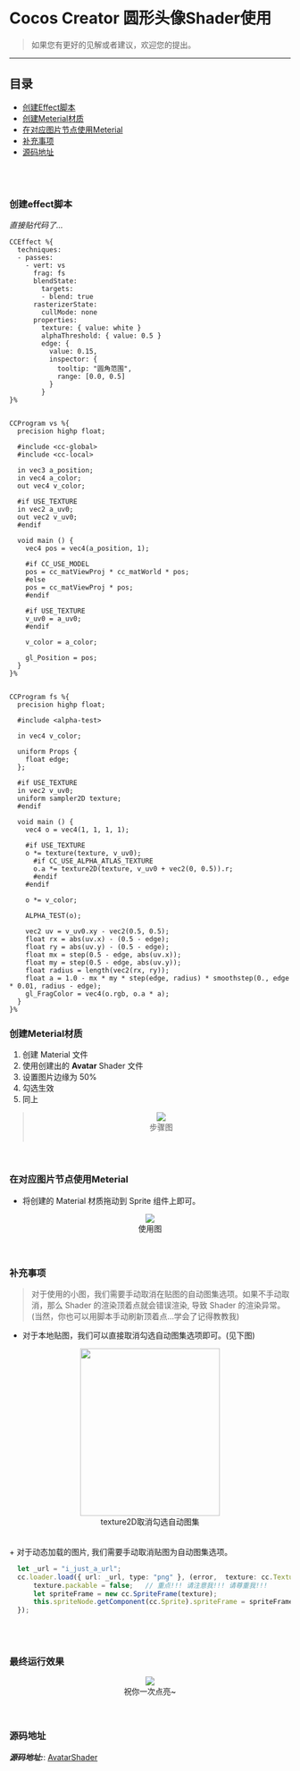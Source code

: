 # Cocos Creator 圆形头像Shader使用


>如果您有更好的见解或者建议，欢迎您的提出。
---

## 目录
+ [创建Effect脚本](#创建effect脚本)
+ [创建Meterial材质](#创建Meterial材质)
+ [在对应图片节点使用Meterial](#在对应图片节点使用Meterial)
+ [补充事项](#补充事项)
+ [源码地址](#源码地址)

<br>
<br>


### 创建effect脚本
_直接贴代码了..._

```effect
CCEffect %{
  techniques:
  - passes:
    - vert: vs
      frag: fs
      blendState:
        targets:
        - blend: true
      rasterizerState:
        cullMode: none
      properties:
        texture: { value: white }
        alphaThreshold: { value: 0.5 }
        edge: {
          value: 0.15,
          inspector: {
            tooltip: "圆角范围",
            range: [0.0, 0.5]
          }
        }
}%


CCProgram vs %{
  precision highp float;

  #include <cc-global>
  #include <cc-local>

  in vec3 a_position;
  in vec4 a_color;
  out vec4 v_color;

  #if USE_TEXTURE
  in vec2 a_uv0;
  out vec2 v_uv0;
  #endif

  void main () {
    vec4 pos = vec4(a_position, 1);

    #if CC_USE_MODEL
    pos = cc_matViewProj * cc_matWorld * pos;
    #else
    pos = cc_matViewProj * pos;
    #endif

    #if USE_TEXTURE
    v_uv0 = a_uv0;
    #endif

    v_color = a_color;

    gl_Position = pos;
  }
}%


CCProgram fs %{
  precision highp float;

  #include <alpha-test>

  in vec4 v_color;

  uniform Props {
    float edge;
  };

  #if USE_TEXTURE
  in vec2 v_uv0;
  uniform sampler2D texture;
  #endif

  void main () {
    vec4 o = vec4(1, 1, 1, 1);

    #if USE_TEXTURE
    o *= texture(texture, v_uv0);
      #if CC_USE_ALPHA_ATLAS_TEXTURE
      o.a *= texture2D(texture, v_uv0 + vec2(0, 0.5)).r;
      #endif
    #endif

    o *= v_color;

    ALPHA_TEST(o);

    vec2 uv = v_uv0.xy - vec2(0.5, 0.5);
    float rx = abs(uv.x) - (0.5 - edge);
    float ry = abs(uv.y) - (0.5 - edge);
    float mx = step(0.5 - edge, abs(uv.x));
    float my = step(0.5 - edge, abs(uv.y));
    float radius = length(vec2(rx, ry));
    float a = 1.0 - mx * my * step(edge, radius) * smoothstep(0., edge * 0.01, radius - edge);
    gl_FragColor = vec4(o.rgb, o.a * a);
  }
}%

```

### 创建Meterial材质
1. 创建 Material 文件
2. 使用创建出的 **Avatar** Shader 文件
3. 设置图片边缘为 50%
4. 勾选生效
5. 同上
> <div align="center"> <img src="./dom-img/screen1.png"><br> 步骤图<br> <br></div>

<br>

### 在对应图片节点使用Meterial
+ 将创建的 Material 材质拖动到 Sprite 组件上即可。
 <div align="center"> <img src="./dom-img/screen2.png"><br> 使用图<br> <br></div>

<br>

### 补充事项
 > 对于使用的小图，我们需要手动取消在贴图的自动图集选项。如果不手动取消，那么 Shader 的渲染顶着点就会错误渲染, 导致 Shader 的渲染异常。 (当然，你也可以用脚本手动刷新顶着点...学会了记得教教我)
 + 对于本地贴图，我们可以直接取消勾选自动图集选项即可。(见下图)
<div align="center"> <img src="./dom-img/screen3.png"  width=250 height=300><br> texture2D取消勾选自动图集<br> <br></div>

<br>
+ 对于动态加载的图片, 我们需要手动取消贴图为自动图集选项。

```ts
  let _url = "i_just_a_url";
  cc.loader.load({ url: _url, type: "png" }, (error,  texture: cc.Texture2D) => {
      texture.packable = false;   // 重点!!! 请注意我!!! 请尊重我!!!
      let spriteFrame = new cc.SpriteFrame(texture);
      this.spriteNode.getComponent(cc.Sprite).spriteFrame = spriteFrame
  }); 
```


<br>
<br>

### 最终运行效果
<div align="center"> <img src="./dom-img/screen4.png"><br> 祝你一次点亮~<br> <br></div>


<br>


### 源码地址
_**源码地址:**_: <a href="./AvatarShader" target="blank">AvatarShader</a>